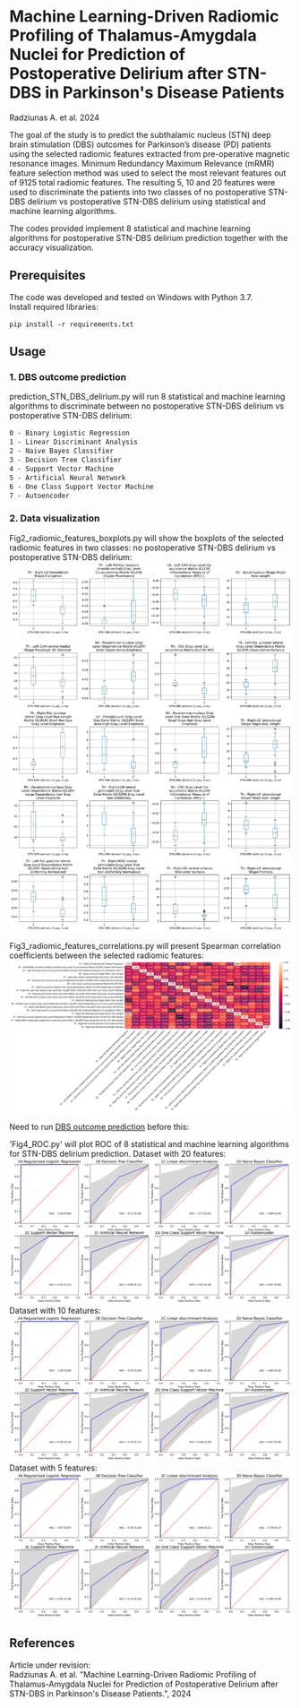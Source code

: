 # Machine Learning-Driven Radiomic Profiling of Thalamus-Amygdala Nuclei for Prediction of Postoperative Delirium after STN-DBS in Parkinson's Disease Patients

Radziunas A. et al. 2024

The goal of the study is to predict the subthalamic nucleus (STN) deep brain stimulation (DBS) outcomes for Parkinson’s disease (PD) patients using the selected radiomic features extracted from pre-operative magnetic resonance images. Minimum Redundancy Maximum Relevance (mRMR) feature selection method was used to select the most relevant features out of 9125 total radiomic features. The resulting 5, 10 and 20 features were used to discriminate the patients into two classes of no postoperative STN-DBS delirium vs postoperative STN-DBS delirium using statistical and machine learning algorithms.

The codes provided implement 8 statistical and machine learning algorithms for postoperative STN-DBS delirium prediction together with the accuracy visualization. 

## Prerequisites

The code was developed and tested on Windows with Python 3.7.  
Install required libraries:
```
pip install -r requirements.txt
```

## Usage

### 1. DBS outcome prediction

prediction_STN_DBS_delirium.py will run 8 statistical and machine learning algorithms to discriminate between no postoperative STN-DBS delirium vs postoperative STN-DBS delirium:

```
0 - Binary Logistic Regression
1 - Linear Discriminant Analysis
2 - Naive Bayes Classifier
3 - Decision Tree Classifier
4 - Support Vector Machine
5 - Artificial Neural Network
6 - One Class Support Vector Machine
7 - Autoencoder
```

### 2. Data visualization 

Fig2_radiomic_features_boxplots.py will show the boxplots of the selected radiomic features in two classes: no postoperative STN-DBS delirium vs postoperative STN-DBS delirium:
![Fig2_radiomic_features_boxplots](figures/Fig2_radiomic_features_boxplots.png)


Fig3_radiomic_features_correlations.py will present Spearman correlation coefficients between the selected radiomic features:
![Fig3_radiomic_features_correlations](figures/Fig3_radiomic_features_correlations.png)


Need to run [DBS outcome prediction](#1-dbs-outcome-prediction) before this:

'Fig4_ROC.py' will plot ROC of 8 statistical and machine learning algorithms for STN-DBS delirium prediction.
Dataset with 20 features:
![Fig4_ROC](figures/Fig4_ROC_20_features.png) 
Dataset with 10 features:
![Fig4_ROC](figures/Fig4_ROC_10_features.png) 
Dataset with 5 features:
![Fig4_ROC](figures/Fig4_ROC_5_features.png) 

## References
Article under revision:  
Radziunas A. et al. "Machine Learning-Driven Radiomic Profiling of Thalamus-Amygdala Nuclei for Prediction of Postoperative Delirium after STN-DBS in Parkinson's Disease Patients.", 2024

